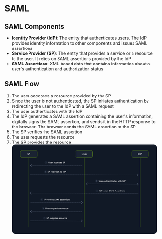 # SAML
## SAML Components
- **Identity Provider (IdP)**: The entity that authenticates users. The IdP provides identity information to other components and issues SAML assertions
- **Service Provider (SP)**: The entity that provides a service or a resource to the user. It relies on SAML assertions provided by the IdP
- **SAML Assertions**: XML-based data that contains information about a user's authentication and authorization status

## SAML Flow
1. The user accesses a resource provided by the SP
2. Since the user is not authenticated, the SP initiates authentication by redirecting the user to the IdP with a SAML request
3. The user authenticates with the IdP
4. The IdP generates a SAML assertion containing the user's information, digitally signs the SAML assertion, and sends it in the HTTP response to the browser. The browser sends the SAML assertion to the SP
5. The SP verifies the SAML assertion
6. The user requests the resource
7. The SP provides the resource
![saml](./images/saml.png)